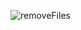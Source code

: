 ![removeFiles](https://user-images.githubusercontent.com/90106748/197343320-de7f6d94-5d96-428c-bb13-eef923059728.gif)
